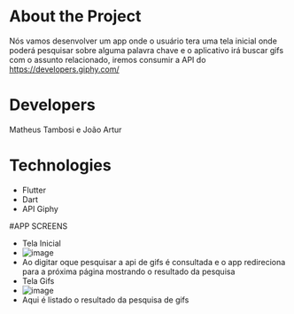 # About the Project
Nós vamos desenvolver um app onde o usuário tera uma tela inicial onde poderá pesquisar sobre alguma palavra chave e o aplicativo irá buscar gifs com o assunto relacionado, iremos consumir a API do https://developers.giphy.com/

# Developers
Matheus Tambosi e João Artur

# Technologies
- Flutter
- Dart
- API Giphy

#APP SCREENS
- Tela Inicial
- ![image](https://user-images.githubusercontent.com/61556834/145293275-58794bdf-4add-417d-a326-81e2fd63359d.png)
- Ao digitar oque pesquisar a api de gifs é consultada e o app redireciona para a próxima página mostrando o resultado da pesquisa
- Tela Gifs
- ![image](https://user-images.githubusercontent.com/61556834/145293447-1fa2b49b-96a7-4f5d-8a87-1025f630aaea.png)
- Aqui é listado o resultado da pesquisa de gifs

